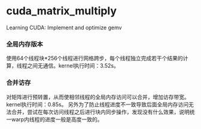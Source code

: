 # cuda_matrix_multiply
Learning CUDA: Implement and optimize gemv


### 全局内存版本
使用64个线程块*256个线程进行网格跨步，每个线程独立完成若干个结果的计算，线程之间无通信。kernel执行时间：3.52s。

### 合并访存
对矩阵进行预转置，从而使相邻线程的全局内存访问可以合并，增加访存带宽。kernel执行时间：0.85s。
另外为了防止线程进度不一致导致后面全局内存访问无法合并，尝试在每次访问线程之后进行块内同步操作，发现没有什么效果，说明统一warp内线程的进度一般是高度一致的。

